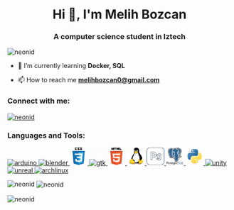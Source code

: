 <h1 align="center">Hi 👋, I'm Melih Bozcan</h1>
<h3 align="center">A computer science student in Iztech</h3>

<p align="left"> <img src="https://komarev.com/ghpvc/?username=neonid&label=Profile%20views&color=0e75b6&style=flat" alt="neonid" /> </p>

- 🌱 I’m currently learning **Docker, SQL**

- 📫 How to reach me **melihbozcan0@gmail.com**

<h3 align="left">Connect with me:</h3>
<p align="left">
<a href="https://steamcommunity.com/id/neonid0/" target="blank"><img align="center" src="https://external-content.duckduckgo.com/iu/?u=https%3A%2F%2Fstatic.vecteezy.com%2Fsystem%2Fresources%2Fpreviews%2F020%2F975%2F558%2Fnon_2x%2Fsteam-logo-steam-icon-transparent-free-png.png&f=1&nofb=1&ipt=bad783698e386cc00e7460ccc61ac50e7d958888fee32b426fdaf68f54293351&ipo=images" alt="neonid" height="40" width="40" /></a>
</p>

<h3 align="left">Languages and Tools:</h3>
<p align="left"> <a href="https://www.arduino.cc/" target="_blank" rel="noreferrer"> <img src="https://cdn.worldvectorlogo.com/logos/arduino-1.svg" alt="arduino" width="40" height="40"/> </a> <a href="https://www.blender.org/" target="_blank" rel="noreferrer"> <img src="https://download.blender.org/branding/community/blender_community_badge_white.svg" alt="blender" width="40" height="40"/> </a> <a href="https://www.w3schools.com/css/" target="_blank" rel="noreferrer"> <img src="https://raw.githubusercontent.com/devicons/devicon/master/icons/css3/css3-original-wordmark.svg" alt="css3" width="40" height="40"/> </a> <a href="https://www.gtk.org/" target="_blank" rel="noreferrer"> <img src="https://upload.wikimedia.org/wikipedia/commons/7/71/GTK_logo.svg" alt="gtk" width="40" height="40"/> </a> <a href="https://www.w3.org/html/" target="_blank" rel="noreferrer"> <img src="https://raw.githubusercontent.com/devicons/devicon/master/icons/html5/html5-original-wordmark.svg" alt="html5" width="40" height="40"/> </a> <a href="https://www.linux.org/" target="_blank" rel="noreferrer"> <img src="https://raw.githubusercontent.com/devicons/devicon/master/icons/linux/linux-original.svg" alt="linux" width="40" height="40"/> </a> <a href="https://www.photoshop.com/en" target="_blank" rel="noreferrer"> <img src="https://raw.githubusercontent.com/devicons/devicon/master/icons/photoshop/photoshop-line.svg" alt="photoshop" width="40" height="40"/> </a> <a href="https://www.postgresql.org" target="_blank" rel="noreferrer"> <img src="https://raw.githubusercontent.com/devicons/devicon/master/icons/postgresql/postgresql-original-wordmark.svg" alt="postgresql" width="40" height="40"/> </a> <a href="https://www.python.org" target="_blank" rel="noreferrer"> <img src="https://raw.githubusercontent.com/devicons/devicon/master/icons/python/python-original.svg" alt="python" width="40" height="40"/> </a> <a href="https://unity.com/" target="_blank" rel="noreferrer"> <img src="https://www.vectorlogo.zone/logos/unity3d/unity3d-icon.svg" alt="unity" width="40" height="40"/> </a> <a href="https://unrealengine.com/" target="_blank" rel="noreferrer"> <img src="https://public.boxcloud.com/api/2.0/files/1537337406865/content?preview=true&amp;version=1688627174065&amp;access_token=1!IjE2Xb8h_KYKJj-95czGCSjV9fWWh5EZAgfwnXr7a0B5cTTrl_liZyJkNmx4k0vTXHAfxOcLg8_ajBf2oqb95mO3j-0x2lij44HicPoS9sl6NnZagsk82FO04cPjJYhl6pWAE_ODrBWiaDH5PaprCy4dGxQ0mP1pvSoIaIZIYX6Z4TpNEleJve0PQ0p6O0uNPINBPcf8XtPBYfzCLhwlQeLQeeMgAUvQR4f9-oaO20meEnM2J8bjcucOOeW9aT881IYUhNN1TKgf76VK8CqsvPCiQJgpRXu_8uR1ZiRG0cydrbf-tDTaFt2_AvxOJz52k3Lkr9zacTw03jsQ1QFZ6HWJkfaxA3WE663qVPwFw6gg7HDbBrrWoJknaFC-8Oz1qbqaJuNmfhzOLJo54bAZ7vjpam0_paux1PVla5pVpO_ji66O0dM1nrWBsUbvREwzt2wG45ep0aykf_OXS9BlQD1VeE5_cs2i4dORL_bkTMqGEubjLEBUSUp1tSVCP7QZAjlA4waGN_SXBBYAl9a-pza3Rm_WdFzZwMdxOvHdIilKiFatxJoJk6MqUHNmhn5NM7jBMQ5pCK1zGM5JUBGG-AVhVrOyMEkOMKpg1cP5fLI.&amp;shared_link=https%3A%2F%2Fepicgames.ent.box.com%2Fs%2Fc2m8idcyejqvg5mjf4e2q73b7jbaghft&amp;box_client_name=box-content-preview&amp;box_client_version=2.109.0" alt="unreal" width="40" height="40"/> </a> <a href="https://archlinux.org/" target="_blank" rel="noreferrer"> <img src="https://sources.archlinux.org/other/artwork/archlinux-logo-white-scalable.svg" alt="archlinux" width="80" height="40"/> </a> </p>

<p><img align="left" src="https://github-readme-stats.vercel.app/api/top-langs?username=neonid&show_icons=true&locale=en&layout=compact" alt="neonid" /></p>

<p>&nbsp;<img align="center" src="https://github-readme-stats.vercel.app/api?username=neonid&show_icons=true&locale=en" alt="neonid" /></p>

<p><img align="center" src="https://github-readme-streak-stats.herokuapp.com/?user=neonid&" alt="neonid" /></p>


